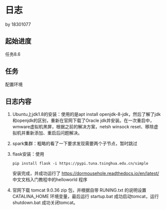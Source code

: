# 日志

by 18301077

## 起始进度

任务8.6

## 任务

配置环境

## 日志内容

1. Ubuntu上jdk1.8的安装：使用的是apt install openjdk-8-jdk，然后了解了jdk和openjdk的区别，重新在官网下载了Oracle jdk并安装。在一次重启中，wmware虚拟机黑屏，根据之前的解决方案，netsh winsock reset、移除虚拟机并重新添加、重启后问题解决。
2. spark集群：粗略的看了一下要求发现需要两个子节点，暂时跳过
3. flask安装：使用
   
       pip install flask -i https://pypi.tuna.tsinghua.edu.cn/simple 
    
    安装完成，并成功运行了 https://dormousehole.readthedocs.io/en/latest/ 中文文档入门教程中的helloworld 程序
4. 官网下载 tomcat 9.0.36 zip 包，并根据自带 RUNING.txt 的说明设置 CATALINA_HOME 环境变量，最后运行 startup.bat 成功启动tomcat，运行 shutdown.bat 成功关闭tomcat。